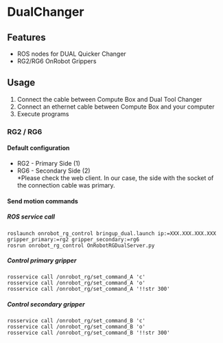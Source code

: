 # DualChanger

## Features

- ROS nodes for DUAL Quicker Changer  
- RG2/RG6 OnRobot Grippers 

## Usage

1. Connect the cable between Compute Box and Dual Tool Changer
2. Connect an ethernet cable between Compute Box and your computer
3. Execute programs

### RG2 / RG6
#### Default configuration  
- RG2 - Primary Side   (1)  
- RG6 - Secondary Side (2)  
*Please check the web client. In our case, the side with the socket of the connection cable was primary.

#### Send motion commands
##### ROS service call
```
roslaunch onrobot_rg_control bringup_dual.launch ip:=XXX.XXX.XXX.XXX gripper_primary:=rg2 gripper_secondary:=rg6
rosrun onrobot_rg_control OnRobotRGDualServer.py
```

##### Control primary gripper
```
rosservice call /onrobot_rg/set_command_A 'c'
rosservice call /onrobot_rg/set_command_A 'o'
rosservice call /onrobot_rg/set_command_A '!!str 300'
```
##### Control secondary gripper
```
rosservice call /onrobot_rg/set_command_B 'c'
rosservice call /onrobot_rg/set_command_B 'o'
rosservice call /onrobot_rg/set_command_B '!!str 300'
```
